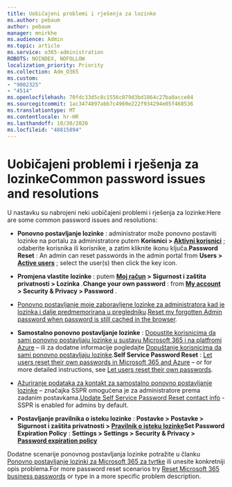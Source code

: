 ```yaml
---
title: Uobičajeni problemi i rješenja za lozinke
ms.author: pebaum
author: pebaum
manager: mnirkhe
ms.audience: Admin
ms.topic: article
ms.service: o365-administration
ROBOTS: NOINDEX, NOFOLLOW
localization_priority: Priority
ms.collection: Adm_O365
ms.custom:
- "9002325"
- "4514"
ms.openlocfilehash: 70fdc33d5c8c1556c079d3bd1864c27ba0acce04
ms.sourcegitcommit: 1ac3474897abb7c4969e222f934294e05f468536
ms.translationtype: MT
ms.contentlocale: hr-HR
ms.lasthandoff: 10/30/2020
ms.locfileid: "48815894"
---
```

# <a name="common-password-issues-and-resolutions"></a><span data-ttu-id="9add0-102">Uobičajeni problemi i rješenja za lozinke</span><span class="sxs-lookup"><span data-stu-id="9add0-102">Common password issues and resolutions</span></span>

<span data-ttu-id="9add0-103">U nastavku su nabrojeni neki uobičajeni problemi i rješenja za lozinke:</span><span class="sxs-lookup"><span data-stu-id="9add0-103">Here are some common password issues and resolutions:</span></span>

- <span data-ttu-id="9add0-104">**Ponovno postavljanje lozinke** : administrator može ponovno postaviti lozinke na portalu za administratore putem **Korisnici > [Aktivni korisnici](https://portal.office.com/adminportal/home#/users)** ; odaberite korisnika ili korisnike, a zatim kliknite ikonu ključa.</span><span class="sxs-lookup"><span data-stu-id="9add0-104">**Password Reset** : An admin can reset passwords in the admin portal from **Users > [Active users](https://portal.office.com/adminportal/home#/users)** ; select the user(s) then click the key icon.</span></span>

- <span data-ttu-id="9add0-105">**Promjena vlastite lozinke** :  putem **[Moj račun](https://portal.office.com/account/#home) > Sigurnost i zaštita privatnosti > Lozinka** .</span><span class="sxs-lookup"><span data-stu-id="9add0-105">**Change your own password** :  from  **[My account](https://portal.office.com/account/#home) >  Security & Privacy > Password** .</span></span>

- <span data-ttu-id="9add0-106">[Ponovno postavljanje moje zaboravljene lozinke za administratora kad je lozinka i dalje predmemorirana u pregledniku](https://docs.microsoft.com/microsoft-365/admin/add-users/reset-passwords?view=o365-worldwide#reset-my-admin-password).</span><span class="sxs-lookup"><span data-stu-id="9add0-106">[Reset my forgotten Admin password when password is still cached in the browser](https://docs.microsoft.com/microsoft-365/admin/add-users/reset-passwords?view=o365-worldwide#reset-my-admin-password).</span></span>

- <span data-ttu-id="9add0-107">**Samostalno ponovno postavljanje lozinke** : [Dopustite korisnicima da sami ponovno postavljaju lozinke u sustavu Microsoft 365 i na platfromi Azure](https://portal.office.com/adminportal/home#/SettingsMultiPivot/:/Settings/L1/SelfServiceReset) – ili za dodatne informacije pogledajte [Dopuštanje korisnicima da sami ponovno postavljaju lozinke](https://docs.microsoft.com/microsoft-365/admin/add-users/let-users-reset-passwords).</span><span class="sxs-lookup"><span data-stu-id="9add0-107">**Self Service Password Reset** : [Let users reset their own passwords in Microsoft 365 and Azure](https://portal.office.com/adminportal/home#/SettingsMultiPivot/:/Settings/L1/SelfServiceReset) – or for more detailed instructions, see [Let users reset their own passwords](https://docs.microsoft.com/microsoft-365/admin/add-users/let-users-reset-passwords).</span></span>

- <span data-ttu-id="9add0-108">[Ažuriranje podataka za kontakt za samostalno ponovno postavljanje lozinke](https://go.microsoft.com/fwlink/?linkid=849451) – značajka SSPR omogućena je za administratore prema zadanim postavkama.</span><span class="sxs-lookup"><span data-stu-id="9add0-108">[Update Self Service Password Reset contact info](https://go.microsoft.com/fwlink/?linkid=849451) - SSPR is enabled for admins by default.</span></span> 

- <span data-ttu-id="9add0-109">**Postavljanje pravilnika o isteku lozinke** : **Postavke > Postavke > Sigurnost i zaštita privatnosti > [Pravilnik o isteku lozinke](https://admin.microsoft.com/AdminPortal/Home#/SettingsMultiPivot/:/Settings/L1/PasswordPolicy)**</span><span class="sxs-lookup"><span data-stu-id="9add0-109">**Set Password Expiration Policy** : **Settings > Settings > Security & Privacy > [Password expiration policy](https://admin.microsoft.com/AdminPortal/Home#/SettingsMultiPivot/:/Settings/L1/PasswordPolicy)**</span></span>

<span data-ttu-id="9add0-110">Dodatne scenarije ponovnog postavljanja lozinke potražite u članku [Ponovno postavljanje lozinki za Microsoft 365 za tvrtke](https://docs.microsoft.com/microsoft-365/admin/add-users/reset-passwords) ili unesite konkretniji opis problema.</span><span class="sxs-lookup"><span data-stu-id="9add0-110">For more password reset scenarios try [Reset Microsoft 365 business passwords](https://docs.microsoft.com/microsoft-365/admin/add-users/reset-passwords) or type in a more specific problem description.</span></span>
